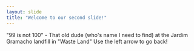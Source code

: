 ```yaml
---
layout: slide
title: "Welcome to our second slide!"
---
```

"99 is not 100" - That old dude (who's name I need to find) at the Jardim Gramacho landfill in "Waste Land"
Use the left arrow to go back!

